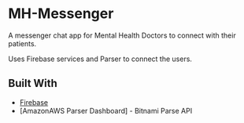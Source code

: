 # MH-Messenger

A messenger chat app for Mental Health Doctors to connect with their patients.

Uses Firebase services and Parser to connect the users. 

## Built With

* [Firebase](https://firebase.google.com/docs/) 
* [AmazonAWS Parser Dashboard] - Bitnami Parse API

